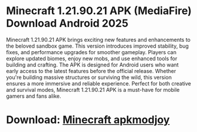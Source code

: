 ﻿# Minecraft 1.21.90.21 APK (MediaFire) Download Android 2025
Minecraft 1.21.90.21 APK brings exciting new features and enhancements to the beloved sandbox game. This version introduces improved stability, bug fixes, and performance upgrades for smoother gameplay. Players can explore updated biomes, enjoy new mobs, and use enhanced tools for building and crafting. The APK is designed for Android users who want early access to the latest features before the official release. Whether you're building massive structures or surviving the wild, this version ensures a more immersive and reliable experience. Perfect for both creative and survival modes, Minecraft 1.21.90.21 APK is a must-have for mobile gamers and fans alike.
# Download: [Minecraft apkmodjoy](https://apkmodjoy.net/id/minecraft/)

